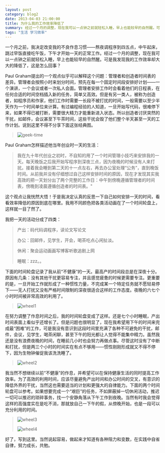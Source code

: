 ```yaml
---
layout: post
category: blog2
date: 2013-04-03 21:00:00
title: 为什么我的工作效率降低了
summary: 经过一个月的调整，现在我可以一点钟之前就轻松入睡，早上也能较早的自然醒。可是我发现我的工作效率却大大的降低了，这是怎么回事？
tags: "生活 学习效率"
---
```


一个月之前，我决定改变我的不良作息习惯——熬夜调程序到四五点，中午起床，跳过早饭直接吃午饭，下午才开始一天的正常工作。经过一个月的调整，现在我可以一点钟之前就轻松入睡，早上也能较早的自然醒。可是我发现我的工作效率却大大的降低了，这是怎么回事？

Paul Graham提出的一个观点似乎可以解释这个问题：管理者和创造者时间表的差异。管理者会按照小时来划分时间，预先在每一个固定时间段安排好计划——一个演讲，一个会议或者一次私人会面。管理者安排工作时会看着他们的日程表，在任何合适的时间空档插入新的任务，简单又高效。但是有另一类人，被称为创造者，如程序员和作家，他们工作时需要一长段不被打扰的时间，一般需要以至少半天作为一个时间单位来计算。有过编程经验的人知道，一旦开始写代码，很难停下来，如果不得已被打断，需要很大精力才能重新进入状态。所以创造者讨厌突然的干扰，如邮件，会议甚至下午茶时间，这些干扰会毁了他们整个半天甚至一天的工作计划。说到这里不得不分享下面这张经典图。

>![geek-time](https://s3.ap-southeast-1.amazonaws.com/littlecheesecake.me/blog-post/blog2/archive/17091992672_938de89ed8_z.jpg)

<figcaption>
Paul Graham怎样描述他当年创业时一天的生活：
</figcaption>

>我在九十年代创业之初时，不自知的用了一个时间管理小技巧来安排我的一天。每天晚饭之后我开始写程序到深夜三点，因为夜晚的时候没有人来打扰。接着我会睡到第二天的十一点左右，再去办公室处理“公务”，直到晚饭时间。从前我并没有仔细想过自己这样安排时间的原因，现在才发现其实我高效的把一天划分出了两个完整的工作日：中午到傍晚遵循管理者的时间表，傍晚到凌晨遵循创造者的时间表。"

这个观点让我恍然大悟！于是我决定认真的反思一下自己如何安排一天的时间，看看效率降低的原因到底在哪里。我用不同颜色把各类活动画在了一个时间轮盘上，这样就一目了然了。

我把一天的活动分成了四类：

>产出：码代码调程序，读论文写论文
>
>办公：回邮件，见学生，开会，喝茶吃点心闲扯淡。
>
>休闲：聚会运动画画写博客听歌追剧上网
>
>睡眠：zzz。。

下面的时间轮盘记录了我从前“不健康”的一天。最高产的时间段总是在深夜十分。原因有几条：没有其他干扰更容易专注，并且感觉疲惫的时候更需要专注。更重要的是，一旦开始工作就形成了一种惯性力量，不完成某一个特定任务就不愿轻易停下——无人打扰又没有严格时间限制的深夜很适合这样的工作态度。夜晚的六七个小时时间被非常高效的利用了。 

>![wheel1](https://s3.ap-southeast-1.amazonaws.com/littlecheesecake.me/blog-post/blog2/archive/16473399463_156a8c404a_b.jpg)
 

在努力调整了作息时间之后，我的时间轮盘变成了这样。还是七个小时睡眠，产出时间表面上看似乎还增长了。但是问题也很明显了，现在我希望用下午的时间来完成最“困难”的工作，可是我没有意识到这段时间里充满了各种不可避免的干扰，邮件，会议，见学生，喝茶闲聊，甚至下午的阳光都让人觉得不能集中精力。虽然我还是没有浪费夜晚的时间，在睡前几小时也会努力再做点事。尽管这时没有了中断和打扰，但是两三个小时的时间实在有点不够用——惯性刚刚形成就又不得不停下，因为生物钟催促我该洗洗睡了。

>![wheel2](https://s3.ap-southeast-1.amazonaws.com/littlecheesecake.me/blog-post/blog2/archive/16471105704_1e754cea07_b.jpg)

我当然不想继续以前“不健康”的作息，并希望可以在保持健康生活的同时提高工作效率。为了高效的利用时间，应该尽量避免产出时间和办公时间的交叉，有意识的降低外界的干扰，当然这也需要适当的计划和更强大的自律能力。下面的两个时间轮盘可以参考。如果想要完成一个“艰巨”的任务，不如屏蔽掉一切休闲活动，推迟一切可以推迟的琐碎事务，找一个安静角落从下午工作到夜晚。当然有时我会觉得这样的高强度实在是吃不消，那就放自己一下午的假，从傍晚开始，也是一段可以充分利用的时间。

>![wheel3](https://s3.ap-southeast-1.amazonaws.com/littlecheesecake.me/blog-post/blog2/archive/17093555255_bedb4b7d80_b.jpg)
>
>![wheel4](https://s3.ap-southeast-1.amazonaws.com/littlecheesecake.me/blog-post/blog2/archive/16473402363_d92ab7965d_b.jpg)


好了，写到这里。当然说起容易，做起来才知道有各种阻力和变数，在实践中自省自律，努力成长，共勉。

